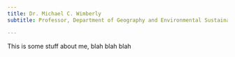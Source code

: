 ```yaml
---
title: Dr. Michael C. Wimberly
subtitle: Professor, Department of Geography and Environmental Sustainability, University of OKlahoma

---
```


This is some stuff about me, blah blah blah
